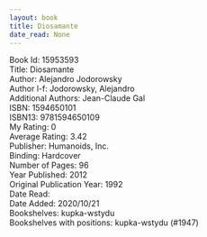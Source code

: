 ```yaml
---
layout: book
title: Diosamante
date_read: None
---
```


Book Id: 15953593<br />
Title: Diosamante<br />
Author: Alejandro Jodorowsky<br />
Author l-f: Jodorowsky, Alejandro<br />
Additional Authors: Jean-Claude Gal<br />
ISBN: 1594650101<br />
ISBN13: 9781594650109<br />
My Rating: 0<br />
Average Rating: 3.42<br />
Publisher: Humanoids, Inc.<br />
Binding: Hardcover<br />
Number of Pages: 96<br />
Year Published: 2012<br />
Original Publication Year: 1992<br />
Date Read: <br />
Date Added: 2020/10/21<br />
Bookshelves: kupka-wstydu<br />
Bookshelves with positions: kupka-wstydu (#1947)<br />

